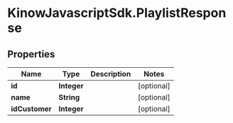 # KinowJavascriptSdk.PlaylistResponse

## Properties
Name | Type | Description | Notes
------------ | ------------- | ------------- | -------------
**id** | **Integer** |  | [optional] 
**name** | **String** |  | [optional] 
**idCustomer** | **Integer** |  | [optional] 


